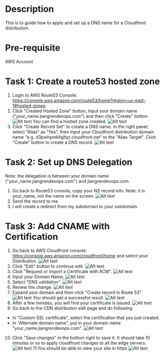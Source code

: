 # Description

This is to guide how to apply and set up a DNS name for a Cloudfront distribution.

# Pre-requisite

AWS Account


# Task 1: Create a route53 hosted zone

1. Login to AWS Route53 Console: https://console.aws.amazon.com/route53/home?region=us-east-1#hosted-zones:
2. Click "Created Hosted Zone" button, input your domain name ("your_name.jiangrendevops.com") and then click "Create" button.
![Alt text](images/DNS1.png?raw=true)
You can find a hosted zone created.
![Alt text](images/DNS2.png?raw=true)
3. Click "Create Record Set" to create a DNS name. In the right panel, select "Alias" as "Yes", then input your Cloudfront distribution domain name "e.g. d3pwhpmkfqjfqz.cloudfront.net" to the "Alias Target". Click "Create" button to create a DNS record.
![Alt text](images/DNS3.png?raw=true)

# Task 2: Set up DNS Delegation

Note: the delegation is between your domain name ("your_name.jiangrendevops.com") and jiangrendevops.com.

1. Go back to Route53 console, copy your NS record info. Note: it is your_name, not the name on the screen.
![Alt text](images/dns-ns-names.png)
2. Send the record to me.
3. I will create a redirect from my subdomain to your subdomain.

# Task 3: Add CNAME with Certification
1. Go back to AWS Cloudfront console: https://console.aws.amazon.com/cloudfront/home and select your Distribution.
![Alt text](images/DNS4_1.png?raw=true)
2. Click "Edit" button to continue edit.
![Alt text](images/DNS4.png?raw=true)
3. Click "Request or import a Certificate with ACM".
![Alt text](images/DNS5.png?raw=true)
4. Input your Domain Name.
![Alt text](images/DNS6.png?raw=true)
5. Select "DNS validation".
![Alt text](images/DNS7.png?raw=true)
6. Review the change.
![Alt text](images/DNS8.png?raw=true)
7. Expand your domain and then click "Create record in Route 53"
![Alt text](images/DNS9.png?raw=true)
You should get a successful result.
![Alt text](images/DNS11.png?raw=true)
8. After a few minutes, you will find your certificate is issued.
![Alt text](images/DNS12.png?raw=true)
9. Go back to the CDN distribution edit page and do following
- In "Custom SSL certificate", select the certification that you just created.
- In "Alternate domain name", put in your domain name "your_name.jiangrendevops.com".
![Alt text](images/DNS13.png?raw=true)
10. Click "Save changes" in the bottom right to save it. It should take 10 minutes or so to apply cloudfront changes to all the edge servers.
![Alt text](images/DNS14.png?raw=true)
11.You should be able to view your site in https
![Alt text](images/DNS17.png?raw=true)
